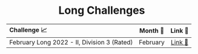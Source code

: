 <div align = "center">

# Long Challenges

| Challenge 📈 | Month 📆 | Link 🔗|
|:------------|:--------:|:-----:|
|February Long 2022 - II, Division 3 (Rated) | February | [Link 🔗](https://www.codechef.com/FEB222C)|

  
</div>  
